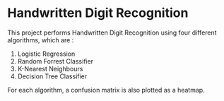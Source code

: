 # Handwritten Digit Recognition

This project performs Handwritten Digit Recognition using four different algorithms, which are :

1. Logistic Regression
2. Random Forrest Classifier
3. K-Nearest Neighbours
4. Decision Tree Classifier

For each algorithm, a confusion matrix is also plotted as a heatmap.
